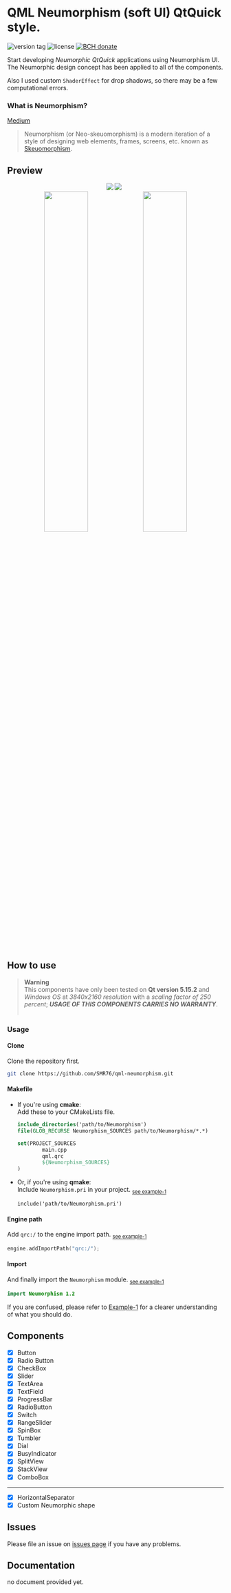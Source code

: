 # QML Neumorphism (soft UI) QtQuick style.
<p><img src="https://img.shields.io/github/v/tag/smr76/qml-neumorphism?sort=semver&label=version&labelColor=eff&color=ede" alt="version tag">
<img src="https://img.shields.io/github/license/smr76/qml-neumorphism?color=36b245" alt="license">
<a href="https://www.blockchain.com/bch/address/bitcoincash:qrnwtxsk79kv6mt2hv8zdxy3phkqpkmcxgjzqktwa3">
<img src="https://img.shields.io/badge/BCH-Donate-f0992e?logo=BitcoinCash&logoColor=f0992e" alt="BCH donate"></a></p>

Start developing *Neumorphic QtQuick* applications using Neumorphism UI.<br>
The Neumorphic design concept has been applied to all of the components.

Also I used custom `ShaderEffect` for drop shadows, so there may be a few computational errors.

### What is Neumorphism?
[Medium](https://artofofiare.medium.com/neumorphism-the-right-way-a-2020-design-trend-386e6a09040a)
> Neumorphism (or Neo-skeuomorphism) is a modern iteration of a style of designing web elements, frames, screens, etc. known as [Skeuomorphism](https://medium.muz.li/skeuomorphic-design-a-controversial-ux-approach-that-is-making-a-comeback-a0b6e93eb4bb).

## Preview

<div align="center">
<img src="https://img.shields.io/badge/light purple-e8f0fb">
<img src="https://img.shields.io/badge/light gray-ebe5ec">&ensp;<br>
<img src="Extra/Preview/preview-1.webp" width="45%">
<img src="Extra/Preview/preview-2.webp" width="45%">
</div>

## How to use
> **Warning**<br>
> This components have only been tested on **Qt version 5.15.2** and *Windows OS* at *3840x2160 resolution* with a *scaling factor of 250 percent*; ***USAGE OF THIS COMPONENTS CARRIES NO WARRANTY***.
> <br>&nbsp;

### Usage
#### Clone
Clone the repository first.
```bash
git clone https://github.com/SMR76/qml-neumorphism.git
```
#### Makefile
+ If you're using **cmake**:<br>
    Add these to your CMakeLists file.
    ```cmake
    include_directories('path/to/Neumorphism')
    file(GLOB_RECURSE Neumorphism_SOURCES path/to/Neumorphism/*.*)

    set(PROJECT_SOURCES
            main.cpp
            qml.qrc
            ${Neumorphism_SOURCES}
    )
    ```
+ Or, if you're using **qmake**:<br>
    Include `Neumorphism.pri` in your project. <sub>[see example-1](Example/example-1/example-1.pro#L11)</sub>
    ```make
    include('path/to/Neumorphism.pri')
    ```

#### Engine path
Add `qrc:/` to the engine import path. <sub>[see example-1](Example/example-1/main.cpp#L12)</sub>
```cpp
engine.addImportPath("qrc:/");
```
#### Import
And finally import the `Neumorphism` module. <sub>[see example-1](Example/example-1/main.qml#L5)</sub>
```qml
import Neumorphism 1.2
```

If you are confused, please refer to [Example-1](Example/example-1/) for a clearer understanding of what you should do.

## Components

- [x] Button
- [x] Radio Button
- [x] CheckBox
- [x] Slider
- [x] TextArea
- [x] TextField
- [x] ProgressBar
- [x] RadioButton
- [x] Switch
- [x] RangeSlider
- [x] SpinBox
- [x] Tumbler
- [x] Dial
- [x] BusyIndicator
- [x] SplitView
- [x] StackView
- [x] ComboBox
---
- [x] HorizontalSeparator
- [x] Custom Neumorphic shape

## Issues

Please file an issue on [issues page](https://github.com/SMR76/qml-neumorphism) if you have any problems.

## Documentation

no document provided yet.
